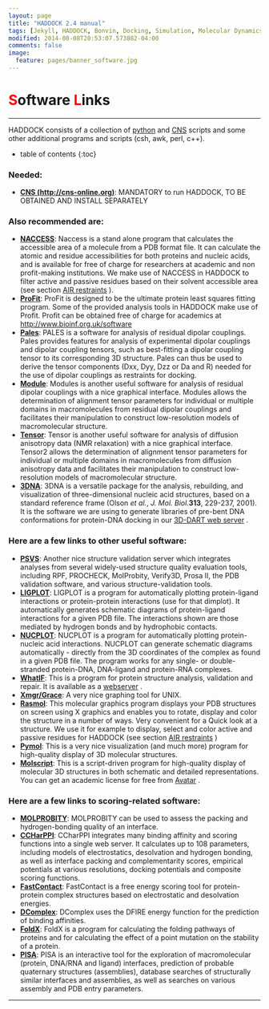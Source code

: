 ```yaml
---
layout: page
title: "HADDOCK 2.4 manual"
tags: [Jekyll, HADDOCK, Bonvin, Docking, Simulation, Molecular Dynamics, Structural Biology, Computational Biology, Modelling, Protein Structure]
modified: 2014-08-08T20:53:07.573882-04:00
comments: false
image:
  feature: pages/banner_software.jpg
---
```




# <font color="RED">S</font>oftware <font color="RED">L</font>inks

* * *

HADDOCK consists of a collection of  [python](http://www.python.org)  and  [CNS](http://cns.csb.yale.edu)  scripts and some other additional programs and scripts (csh, awk, perl, c++).

* table of contents
{:toc}


### Needed:

*  **[CNS (http://cns-online.org)](http://cns-online.org)**: MANDATORY to run HADDOCK, TO BE OBTAINED AND INSTALL SEPARATELY

### Also recommended are:

*  **[NACCESS](http://wolf.bms.umist.ac.uk/naccess)**: Naccess is a stand alone program that calculates the accessible area of a molecule from a PDB format file. It can calculate the atomic and residue accessibilities for both proteins and nucleic acids, and is available for free of charge for researchers at academic and non profit-making institutions. We make use of NACCESS in HADDOCK to filter active and passive residues based on their solvent accessible area (see section  [AIR restraints](/software/haddock2.4/generate_air_help) ).
*  **[ProFit](http://www.bioinf.org.uk/software)**: ProFit is designed to be the ultimate protein least squares fitting program. Some of the provided analysis tools in HADDOCK make use of Profit. Profit can be obtained free of charge for academics at http://www.bioinf.org.uk/software
*  **[Pales](http://spin.niddk.nih.gov/bax/software/PALES/index.html)**: PALES is a software for analysis of residual dipolar couplings. Pales provides features for analysis of experimental dipolar couplings and dipolar coupling tensors, such as best-fitting a dipolar coupling tensor to its corresponding 3D structure. Pales can thus be used to derive the tensor components (Dxx, Dyy, Dzz or Da and R) needed for the use of dipolar couplings as restraints for docking.
*  **[Module](http://www.ibs.fr/science-213/scientific-output/software/module/?lang=en)**: Modules is another useful software for analysis of residual dipolar couplings with a nice graphical interface. Modules allows the determination of alignment tensor parameters for individual or multiple domains in macromolecules from residual dipolar couplings and facilitates their manipulation to construct low-resolution models of macromolecular structure.
*  **[Tensor](http://www.ibs.fr/science-213/scientific-output/software/tensor/?lang=en)**: Tensor is another useful software for analysis of diffusion anisotropy data (NMR relaxation) with a nice graphical interface. Tensor2 allows the determination of alignment tensor parameters for individual or multiple domains in macromolecules from diffusion anisotropy data and facilitates their manipulation to construct low-resolution models of macromolecular structure.
*  **[3DNA](https://x3dna.org)**: 3DNA is a versatile package for the analysis, rebuilding, and visualization of three-dimensional nucleic acid structures, based on a standard reference frame (Olson _et al._, _J. Mol. Biol._**313**, 229-237, 2001). It is the software we are using to generate libraries of pre-bent DNA conformations for protein-DNA docking in our  [3D-DART web server](http://haddock.science.uu.nl/enmr/services/3DDART) .

### Here are a few links to other useful software:

*  **[PSVS](http://psvs-1_5-dev.nesg.org)**: Another nice structure validation server which integrates analyses from several widely-used structure quality evaluation tools, including RPF, PROCHECK, MolProbity, Verify3D, Prosa II, the PDB validation software, and various structure-validation tools.
*  **[LIGPLOT](https://www.ebi.ac.uk/thornton-srv/software/LIGPLOT/)**: LIGPLOT is a program for automatically plotting protein-ligand interactions or protein-protein interactions (use for that dimplot). It automatically generates schematic diagrams of protein-ligand interactions for a given PDB file. The interactions shown are those mediated by hydrogen bonds and by hydrophobic contacts.
*  **[NUCPLOT](http://www.ebi.ac.uk/thornton-srv/software/NUCPLOT)**: NUCPLOT is a program for automatically plotting protein-nucleic acid interactions. NUCPLOT can generate schematic diagrams automatically - directly from the 3D coordinates of the complex as found in a given PDB file. The program works for any single- or double-stranded protein-DNA, DNA-ligand and protein-RNA complexes.
*  **[WhatIF](http://swift.cmbi.ru.nl/whatif)**: This is a program for protein structure analysis, validation and repair. It is available as a  [webserver](http://swift.cmbi.ru.nl/servers/html/index.html) .
*  **[Xmgr/Grace](http://plasma-gate.weizmann.ac.il/Grace/)**: A very nice graphing tool for UNIX.
*  **[Rasmol](http://www.umass.edu/microbio/rasmol/index2.htm)**: This molecular graphics program displays your PDB structures on screen using X graphics and enables you to rotate, display and color the structure in a number of ways. Very convenient for a Quick look at a structure. We use it for example to display, select and color active and passive residues for HADDOCK (see section  [AIR restraints](/software/haddock2.4/generate_air_help) )
*  **[Pymol](http://www.pymol.org/)**: This is a very nice visualization (and much more) program for high-quality display of 3D molecular structures.
*  **[Molscript](http://avatar.se/molscript/)**: This is a script-driven program for high-quality display of molecular 3D structures in both schematic and detailed representations. You can get an academic license for free from  [Avatar](http://avatar.se/molscript/) .

### Here are a few links to scoring-related software:

*  **[MOLPROBITY](http://molprobity.biochem.duke.edu/)**: MOLPROBITY can be used to assess the packing and hydrogen-bonding quality of an interface.
*  **[CCHarPPI](http://life.bsc.es/pid/ccharppi)**: CCharPPI integrates many binding affinity and scoring functions into a single web server. It calculates up to 108 parameters, including models of electrostatics, desolvation and hydrogen bonding, as well as interface packing and complementarity scores, empirical potentials at various resolutions, docking potentials and composite scoring functions.
*  **[FastContact](http://structure.pitt.edu/software/FastContact)**: FastContact is a free energy scoring tool for protein-protein complex structures based on electrostatic and desolvation energies.
*  **[DComplex](http://compbio.iupui.edu/group/4/pages/downloads)**: DComplex uses the DFIRE energy function for the prediction of binding affinities.
*  **[FoldX](http://foldx.crg.es/)**: FoldX is a program for calculating the folding pathways of proteins and for calculating the effect of a point mutation on the stability of a protein.
*  **[PISA](http://www.ebi.ac.uk/msd-srv/prot_int/pistart.html)**: PISA is an interactive tool for the exploration of macromolecular (protein, DNA/RNA and ligand) interfaces, prediction of probable quaternary structures (assemblies), database searches of structurally similar interfaces and assemblies, as well as searches on various assembly and PDB entry parameters.

* * *

